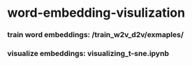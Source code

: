 # word-embedding-visulization
### train word embeddings: /train_w2v_d2v/exmaples/
### visualize embeddings: visualizing_t-sne.ipynb
